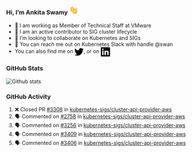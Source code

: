 ### Hi, I’m Ankita Swamy <img src="svg/wave.gif" width="25px"> 

- 💼 I am working as Member of Technical Staff at VMware
- 👀 I am an active contributor to SIG cluster lifecycle 
- 💞️ I’m looking to collaborate on Kubernetes and SIGs
- 💬 You can reach me out on Kubernetes Slack with handle @swan
- You can also find me on <a href="https://twitter.com/SwamyAnkita" target="blank"><img align="center" src="https://raw.githubusercontent.com/Ankitasw/Ankitasw/master/svg/twitter.svg" alt="Ankitasw" height="25" width="25" color="#1DA1f2" /></a>, or on <a href="https://www.linkedin.com/in/Ankitaswamy/" target="blank"><img align="center" src="https://raw.githubusercontent.com/Ankitasw/Ankitasw/master/svg/linkedin.svg" alt="Ankitasw" height="25" width="25" /></a>

### GitHub Stats
![Github stats](https://github-readme-stats.vercel.app/api?username=Ankitasw&count_private=true&show_icons=true&theme=tokyonight)

### GitHub Activity 
<!--START_SECTION:activity-->
1. ❌ Closed PR [#3308](https://github.com/kubernetes-sigs/cluster-api-provider-aws/pull/3308) in [kubernetes-sigs/cluster-api-provider-aws](https://github.com/kubernetes-sigs/cluster-api-provider-aws)
2. 🗣 Commented on [#2758](https://github.com/kubernetes-sigs/cluster-api-provider-aws/issues/2758) in [kubernetes-sigs/cluster-api-provider-aws](https://github.com/kubernetes-sigs/cluster-api-provider-aws)
3. 🗣 Commented on [#3256](https://github.com/kubernetes-sigs/cluster-api-provider-aws/issues/3256) in [kubernetes-sigs/cluster-api-provider-aws](https://github.com/kubernetes-sigs/cluster-api-provider-aws)
4. 🗣 Commented on [#3409](https://github.com/kubernetes-sigs/cluster-api-provider-aws/issues/3409) in [kubernetes-sigs/cluster-api-provider-aws](https://github.com/kubernetes-sigs/cluster-api-provider-aws)
5. 🗣 Commented on [#3406](https://github.com/kubernetes-sigs/cluster-api-provider-aws/issues/3406) in [kubernetes-sigs/cluster-api-provider-aws](https://github.com/kubernetes-sigs/cluster-api-provider-aws)
<!--END_SECTION:activity-->
